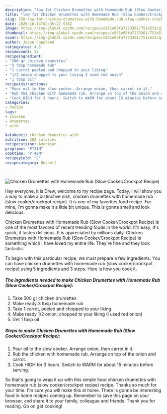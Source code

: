 ```yaml
---
description: "low fat Chicken Drumettes with Homemade Rub (Slow Cooker/Crockpot Recipe) | how to prepare Chicken Drumettes with Homemade Rub (Slow Cooker/Crockpot Recipe)"
title: "low fat Chicken Drumettes with Homemade Rub (Slow Cooker/Crockpot Recipe) | how to prepare Chicken Drumettes with Homemade Rub (Slow Cooker/Crockpot Recipe)"
slug: 550-low-fat-chicken-drumettes-with-homemade-rub-slow-cooker-crockpot-recipe-how-to-prepare-chicken-drumettes-with-homemade-rub-slow-cooker-crockpot-recipe
date: 2020-10-14T02:35:27.976Z
image: https://img-global.cpcdn.com/recipes/c851e05fa7273301/751x532cq70/chicken-drumettes-with-homemade-rub-slow-cookercrockpot-recipe-recipe-main-photo.jpg
thumbnail: https://img-global.cpcdn.com/recipes/c851e05fa7273301/751x532cq70/chicken-drumettes-with-homemade-rub-slow-cookercrockpot-recipe-recipe-main-photo.jpg
cover: https://img-global.cpcdn.com/recipes/c851e05fa7273301/751x532cq70/chicken-drumettes-with-homemade-rub-slow-cookercrockpot-recipe-recipe-main-photo.jpg
author: Jason Copeland
ratingvalue: 4.5
reviewcount: 12
recipeingredient:
- "500 gr chicken drumettes"
- "3 tbsp homemade rub"
- "1 carrot peeled and chopped to your liking"
- "1/2 onion chopped to your liking I used red onion"
- "1 tbsp oil"
recipeinstructions:
- "Pour oil to the slow cooker. Arrange onion, then carrot in it."
- "Rub the chicken with homemade rub. Arrange on top of the onion and carrot."
- "Cook HIGH for 3 hours. Switch to WARM for about 15 minutes before serving."
categories:
- Recipe
tags:
- chicken
- drumettes
- with

katakunci: chicken drumettes with 
nutrition: 284 calories
recipecuisine: American
preptime: "PT31M"
cooktime: "PT42M"
recipeyield: "2"
recipecategory: Dessert

---
```



![Chicken Drumettes with Homemade Rub (Slow Cooker/Crockpot Recipe)](https://img-global.cpcdn.com/recipes/c851e05fa7273301/751x532cq70/chicken-drumettes-with-homemade-rub-slow-cookercrockpot-recipe-recipe-main-photo.jpg)

Hey everyone, it is Drew, welcome to my recipe page. Today, I will show you a way to make a distinctive dish, chicken drumettes with homemade rub (slow cooker/crockpot recipe). It is one of my favorites food recipe. For mine, I'm gonna make it a little bit unique. This is gonna smell and look delicious.

Chicken Drumettes with Homemade Rub (Slow Cooker/Crockpot Recipe) is one of the most favored of recent trending foods in the world. It's easy, it's quick, it tastes delicious. It is appreciated by millions daily. Chicken Drumettes with Homemade Rub (Slow Cooker/Crockpot Recipe) is something which I have loved my entire life. They're fine and they look fantastic.




To begin with this particular recipe, we must prepare a few ingredients. You can have chicken drumettes with homemade rub (slow cooker/crockpot recipe) using 5 ingredients and 3 steps. Here is how you cook it.

<!--inarticleads1-->

##### The ingredients needed to make Chicken Drumettes with Homemade Rub (Slow Cooker/Crockpot Recipe):

1. Take 500 gr chicken drumettes
1. Make ready 3 tbsp homemade rub
1. Take 1 carrot, peeled and chopped to your liking
1. Make ready 1/2 onion, chopped to your liking (I used red onion)
1. Get 1 tbsp oil




<!--inarticleads2-->

##### Steps to make Chicken Drumettes with Homemade Rub (Slow Cooker/Crockpot Recipe):

1. Pour oil to the slow cooker. Arrange onion, then carrot in it.
1. Rub the chicken with homemade rub. Arrange on top of the onion and carrot.
1. Cook HIGH for 3 hours. Switch to WARM for about 15 minutes before serving.




So that's going to wrap it up with this simple food chicken drumettes with homemade rub (slow cooker/crockpot recipe) recipe. Thanks so much for your time. I'm sure you will make this at home. There is gonna be interesting food in home recipes coming up. Remember to save this page on your browser, and share it to your family, colleague and friends. Thank you for reading. Go on get cooking!
